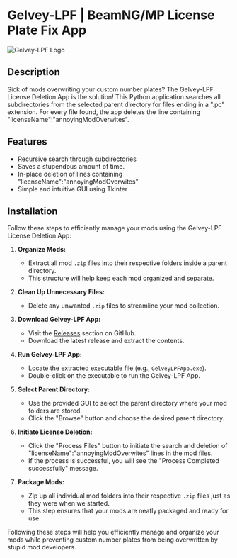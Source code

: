 # Gelvey-LPF | BeamNG/MP License Plate Fix App

![Gelvey-LPF Logo](logo.png)

## Description

Sick of mods overwriting your custom number plates? The Gelvey-LPF License Deletion App is the solution! This Python application searches all subdirectories from the selected parent directory for files ending in a ".pc" extension. For every file found, the app deletes the line containing "licenseName":"annoyingModOverwites".

## Features

- Recursive search through subdirectories
- Saves a stupendous amount of time.
- In-place deletion of lines containing "licenseName":"annoyingModOverwites"
- Simple and intuitive GUI using Tkinter

## Installation

Follow these steps to efficiently manage your mods using the Gelvey-LPF License Deletion App:

1. **Organize Mods:**
   - Extract all mod `.zip` files into their respective folders inside a parent directory.
   - This structure will help keep each mod organized and separate.

2. **Clean Up Unnecessary Files:**
   - Delete any unwanted `.zip` files to streamline your mod collection.

3. **Download Gelvey-LPF App:**
   - Visit the [Releases](https://github.com/Gelvey/BeamNG-LPF/releases) section on GitHub.
   - Download the latest release and extract the contents.

4. **Run Gelvey-LPF App:**
   - Locate the extracted executable file (e.g., `GelveyLPFApp.exe`).
   - Double-click on the executable to run the Gelvey-LPF App.

5. **Select Parent Directory:**
   - Use the provided GUI to select the parent directory where your mod folders are stored.
   - Click the "Browse" button and choose the desired parent directory.

6. **Initiate License Deletion:**
   - Click the "Process Files" button to initiate the search and deletion of "licenseName":"annoyingModOverwites" lines in the mod files.
   - If the process is successful, you will see the "Process Completed successfully" message.

7. **Package Mods:**
   - Zip up all individual mod folders into their respective `.zip` files just as they were when we started.
   - This step ensures that your mods are neatly packaged and ready for use.

Following these steps will help you efficiently manage and organize your mods while preventing custom number plates from being overwritten by stupid mod developers.

